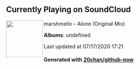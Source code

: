 ## Currently Playing on SoundCloud

[<img align="left" width="100" src="https://i1.sndcdn.com/artworks-000162741334-9pxh3m-t120x120.jpg">](https://soundcloud.com/marshmellomusic/alone)

marshmello - Alone (Original Mix)

**Albums**: undefined

Last updated at 07/17/2020 17:21

#### Generated with [20chan/github-now](https://github.com/20chan/github-now)


<!--
**20chan/20chan** is a ✨ _special_ ✨ repository because its `README.md` (this file) appears on your GitHub profile.

Here are some ideas to get you started:

- 🔭 I’m currently working on ...
- 🌱 I’m currently learning ...
- 👯 I’m looking to collaborate on ...
- 🤔 I’m looking for help with ...
- 💬 Ask me about ...
- 📫 How to reach me: ...
- 😄 Pronouns: ...
- ⚡ Fun fact: ...
-->
